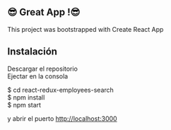 ## :sunglasses: Great App !:sunglasses:

This project was bootstrapped with Create React App
## Instalación


Descargar el repositorio<br/>
Ejectar en la consola<br/>

$ cd react-redux-employees-search<br/>
$ npm install <br/>
$ npm start<br/>

y abrir el puerto [http://localhost:3000](http://localhost:3000)




